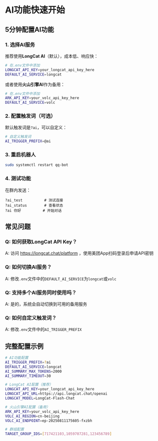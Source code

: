 # AI功能快速开始

## 5分钟配置AI功能

### 1. 选择AI服务

推荐使用**LongCat AI**（默认），成本低、响应快：

```bash
# 在.env文件中添加
LONGCAT_API_KEY=your_longcat_api_key_here
DEFAULT_AI_SERVICE=longcat
```

或者使用**火山引擎AI**作为备用：

```bash
# 在.env文件中添加
ARK_API_KEY=your_volc_api_key_here
DEFAULT_AI_SERVICE=volc
```

### 2. 配置触发词（可选）

默认触发词是`?ai`，可以自定义：

```bash
# 自定义触发词
AI_TRIGGER_PREFIX=@ai
```

### 3. 重启机器人

```bash
sudo systemctl restart qq-bot
```

### 4. 测试功能

在群内发送：

```
?ai_test          # 测试连接
?ai_status        # 查看状态
?ai 你好          # 开始对话
```

## 常见问题

### Q: 如何获取LongCat API Key？
A: 访问 https://longcat.chat/platform ，使用美团App扫码登录后申请API密钥

### Q: 如何切换AI服务？
A: 修改`.env`文件中的`DEFAULT_AI_SERVICE`为`longcat`或`volc`

### Q: 支持多个AI服务同时使用吗？
A: 是的，系统会自动切换到可用的备用服务

### Q: 如何自定义触发词？
A: 修改`.env`文件中的`AI_TRIGGER_PREFIX`

## 完整配置示例

```bash
# AI功能配置
AI_TRIGGER_PREFIX=?ai
DEFAULT_AI_SERVICE=longcat
AI_SUMMARY_MAX_TOKENS=2000
AI_SUMMARY_TIMEOUT=30

# LongCat AI配置（推荐）
LONGCAT_API_KEY=your_longcat_api_key_here
LONGCAT_API_URL=https://api.longcat.chat/openai
LONGCAT_MODEL=LongCat-Flash-Chat

# 火山引擎AI配置（备用）
ARK_API_KEY=your_volc_api_key_here
VOLC_AI_REGION=cn-beijing
VOLC_AI_ENDPOINT=ep-20250811175605-fxzbh

# 群组配置
TARGET_GROUP_IDS=[717421103,1059707281,123456789]
```
